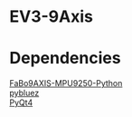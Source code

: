 # EV3-9Axis

# Dependencies
<a href="https://github.com/FaBoPlatform/FaBo9AXIS-MPU9250-Python">FaBo9AXIS-MPU9250-Python</a>
<br>
<a href="https://github.com/pybluez/pybluez">pybluez</a>
<br>
<a href="https://wiki.python.org/moin/PyQt">PyQt4</a>
